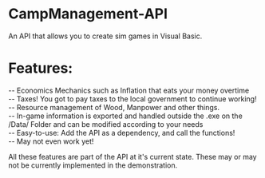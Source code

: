 # CampManagement-API <br />
An API that allows you to create sim games in Visual Basic.

# Features: <br />
-- Economics Mechanics such as Inflation that eats your money overtime <br />
-- Taxes! You got to pay taxes to the local government to continue working! <br />
-- Resource management of Wood, Manpower and other things. <br />
-- In-game information is exported and handled outside the .exe on the /Data/ Folder and can be modified according to your needs <br />
-- Easy-to-use: Add the API as a dependency, and call the functions! <br />
-- May not even work yet! <br />

All these features are part of the API at it's current state. These may or may not be currently implemented in the demonstration.
